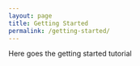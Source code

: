 ```yaml
---
layout: page
title: Getting Started
permalink: /getting-started/
---
```


Here goes the getting started tutorial